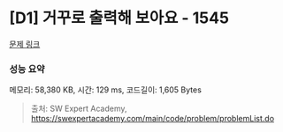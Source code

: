 # [D1] 거꾸로 출력해 보아요 - 1545 

[문제 링크](https://swexpertacademy.com/main/code/problem/problemDetail.do?contestProbId=AV2gbY0qAAQBBAS0) 

### 성능 요약

메모리: 58,380 KB, 시간: 129 ms, 코드길이: 1,605 Bytes



> 출처: SW Expert Academy, https://swexpertacademy.com/main/code/problem/problemList.do